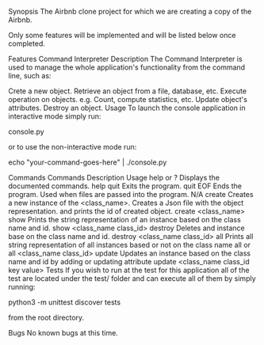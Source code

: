 Synopsis
The Airbnb clone project for which we are creating a copy of the Airbnb.

Only some features will be implemented and will be listed below once completed.

Features
Command Interpreter
Description
The Command Interpreter is used to manage the whole application's functionality from the command line, such as:

Crete a new object.
Retrieve an object from a file, database, etc.
Execute operation on objects. e.g. Count, compute statistics, etc.
Update object's attributes.
Destroy an object.
Usage
To launch the console application in interactive mode simply run:

console.py 

or to use the non-interactive mode run:

echo "your-command-goes-here" | ./console.py 

Commands
Commands	Description	Usage
help or ?	Displays the documented commands.	help
quit	Exits the program.	quit
EOF	Ends the program. Used when files are passed into the program.	N/A
create	Creates a new instance of the <class_name>. Creates a Json file with the object representation. and prints the id of created object.	create <class_name>
show	Prints the string representation of an instance based on the class name and id.	show <class_name class_id>
destroy	Deletes and instance base on the class name and id.	destroy <class_name class_id>
all	Prints all string representation of all instances based or not on the class name	all or all <class_name class_id>
update	Updates an instance based on the class name and id by adding or updating attribute	update <class_name class_id key value>
Tests
If you wish to run at the test for this application all of the test are located under the test/ folder and can execute all of them by simply running:

python3 -m unittest discover tests 

from the root directory.

Bugs
No known bugs at this time.
